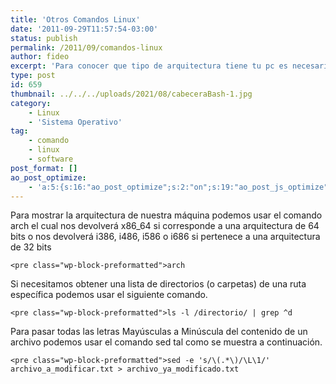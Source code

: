 ```yaml
---
title: 'Otros Comandos Linux'
date: '2011-09-29T11:57:54-03:00'
status: publish
permalink: /2011/09/comandos-linux
author: fideo
excerpt: 'Para conocer que tipo de arquitectura tiene tu pc es necesario ejecutar este comando'
type: post
id: 659
thumbnail: ../../../uploads/2021/08/cabeceraBash-1.jpg
category:
    - Linux
    - 'Sistema Operativo'
tag:
    - comando
    - linux
    - software
post_format: []
ao_post_optimize:
    - 'a:5:{s:16:"ao_post_optimize";s:2:"on";s:19:"ao_post_js_optimize";s:2:"on";s:20:"ao_post_css_optimize";s:2:"on";s:12:"ao_post_ccss";s:2:"on";s:16:"ao_post_lazyload";s:2:"on";}'
---
```

Para mostrar la arquitectura de nuestra máquina podemos usar el comando arch el cual nos devolverá x86\_64 si corresponde a una arquitectura de 64 bits o nos devolverá i386, i486, i586 o i686 si pertenece a una arquitectura de 32 bits

```
<pre class="wp-block-preformatted">arch
```

Si necesitamos obtener una lista de directorios (o carpetas) de una ruta específica podemos usar el siguiente comando.

```
<pre class="wp-block-preformatted">ls -l /directorio/ | grep ^d
```

Para pasar todas las letras Mayúsculas a Minúscula del contenido de un archivo podemos usar el comando sed tal como se muestra a continuación.

```
<pre class="wp-block-preformatted">sed -e 's/\(.*\)/\L\1/' archivo_a_modificar.txt > archivo_ya_modificado.txt
```